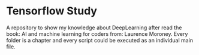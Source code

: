 # Tensorflow Study

A repository to show my knowledge about DeepLearning after 
read the book: AI and machine learning for coders from: Laurence Moroney. 
Every folder is a chapter and every script could be executed as an individual main file.


